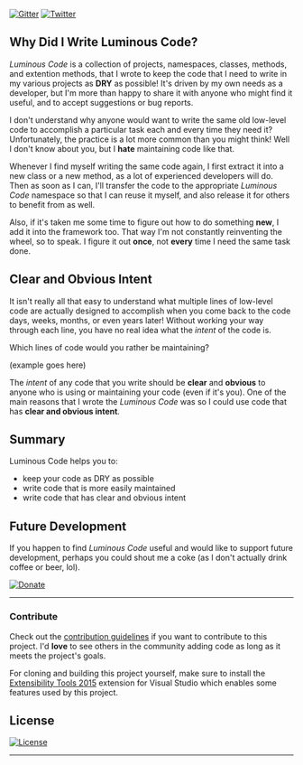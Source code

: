 [![Gitter][gitter]](https://gitter.im/luminous-software/luminous-code?utm_source=badge&utm_medium=badge&utm_campaign=pr-badge&utm_content=badge)
[![Twitter](https://img.shields.io/twitter/url/https/lumiinus.visualstudio.com/luminous-code/.svg?style=social)](https://twitter.com/intent/tweet??button_hashtag=LuminousCode&text=I+just+discovered+an+awesome+new+code+framework:&url=https%3A%2F%2Fluminous-software.solutions&hashtags=LuminousCode&via=lumiinus)

<!--
<a href="https://twitter.com/intent/tweet?button_hashtag=LuminousCode" class="twitter-hashtag-button" data-show-count="false">Tweet #LuminousCode</a><script async src="//platform.twitter.com/widgets.js" charset="utf-8"></script>
[![Status](https://lumiinus.visualstudio.com/_apis/public/build/definitions/f216dc0e-1381-47f0-a1c5-fd85f180cded/7/badge)](https://lumiinus.visualstudio.com/luminous-code/_build/?definitionId=7&_a=completed)
[![gitter]](https://gitter.im/luminous-software/luminous-code?utm_source=badge&utm_medium=badge&utm_campaign=pr-badge&utm_content=badge)
[![badge]](https://lumiinus.visualstudio.com/luminous-code/_build/?definitionId=7&_a=completed)
[![GitHub issues](https://img.shields.io/github/issues/luminous-software/luminous-code.svg)](https://github.com/luminous-software/luminous-code/issues)
[![GitHub forks](https://img.shields.io/github/forks/luminous-software/luminous-code.svg)](https://github.com/luminous-software/luminous-code/network)
[![GitHub stars](https://img.shields.io/github/stars/luminous-software/luminous-code.svg)](https://github.com/luminous-software/luminous-code/stargazers)
[![GitHub license](https://img.shields.io/badge/license-MIT-blue.svg)](https://raw.githubusercontent.com/luminous-software/luminous-code/master/LICENSE)
[![Gitter](https://img.shields.io/gitter/room/luminous-code/luminous-code.svg)](https://gitter.im/luminous-software/luminous-code)
[![Code Climate](https://codeclimate.com/github/luminous-software/luminous-code/badges/gpa.svg)](https://codeclimate.com/github/luminous-software/luminous-code)
[![Issue Count](https://codeclimate.com/github/luminous-software/luminous-code/badges/issue_count.svg)](https://codeclimate.com/github/luminous-software/luminous-code)
[![Join the chat at [gitter]](https://badges.gitter.im/luminous-software/luminous-code.svg)](https://gitter.im/luminous-software/luminous-code?utm_source=badge&utm_medium=badge&utm_campaign=pr-badge&utm_content=badge)
[![Dependency Status](http://img.shields.io/gemnasium/yannduran/luminous-software.github.io.jekyl.svg?style=flat-square)](https://gemnasium.com/yannduran/luminous-software.github.io.jekyl)
[![Code Climate](http://img.shields.io/codeclimate/github/yannduran/luminous-software.github.io.jekyl.svg?style=flat-square)](https://codeclimate.com/github/yannduran/luminous-software.github.io.jekyl)
-->

## Why Did I Write Luminous Code?

*Luminous Code* is a collection of projects, namespaces, classes, methods, and extention methods,
that I wrote to keep the code that I need to write in my various projects as **DRY** as possible! 
It's driven by my own needs as a developer,
but I'm more than happy to share it with anyone who might find it useful,
and to accept suggestions or bug reports.

I don't understand why anyone would want to write the same old low-level code to accomplish a particular task each
and every time they need it?
Unfortunately, the practice is a lot more common than you might think!
Well I don't know about you, but I **hate** maintaining code like that.

Whenever I find myself writing the same code again, I first extract it into a new class or a new method,
as a lot of experienced developers will do.
Then as soon as I can, I'll transfer the code to the appropriate *Luminous Code* namespace so that I can reuse it myself,
and also release it for others to benefit from as well.

Also, if it's taken me some time to figure out how to do something **new**, I add it into the framework too.
That way I'm not constantly reinventing the wheel, so to speak. I figure it out **once**, not **every**
time I need the same task done.

## Clear and Obvious Intent

It isn't really all that easy to understand what multiple lines of low-level code are actually
designed to accomplish when you come back to the code days, weeks, months, or even years later!
Without working your way through each line, you have no real idea what the *intent* of the code is.

Which lines of code would you rather be maintaining?

<example>(example goes here)</example>

The *intent* of any code that you write should be **clear** and **obvious** to anyone who is using or maintaining
your code (even if it's you). 
One of the main reasons that I wrote the *Luminous Code* was so I could use code that has **clear and obvious intent**.

## Summary

Luminous Code helps you to:

* keep your code as DRY as possible
* write code that is more easily maintained
* write code that has clear and obvious intent

## Future Development

If you happen to find *Luminous Code* useful and would like to support future development,
perhaps you could shout me a coke (as I don't actually drink coffee or beer, lol).

[![Donate](https://www.paypalobjects.com/en_AU/i/btn/btn_donateCC_LG.gif)](https://www.paypal.me/yannduran/5)

<!--
[![Donate](https://www.paypalobjects.com/en_AU/i/btn/btn_donateCC_LG.gif)](https://www.paypal.com/cgi-bin/webscr?cmd=_s-xclick&hosted_button_id=ZEFP9H57CGERS)
[![donate-button-au]](https://www.paypal.com/cgi-bin/webscr?cmd=_s-xclick&hosted_button_id=ZEFP9H57CGERS)
[![paypal-donate]](https://www.paypal.me/yannduran/5)
-->
---

### Contribute

Check out the [contribution guidelines](/.github/contributing.md)
if you want to contribute to this project. I'd **love** to see others in the community adding
code as long as it meets the project's goals.

For cloning and building this project yourself, make sure to install the
[Extensibility Tools 2015]
extension for Visual Studio which enables some features used by this project.

## License
<!--
[MIT](license.md)
-->
[![License](http://img.shields.io/:license-mit-blue.svg?style=flat-square)](http://yannduran.mit-license.org)

---
[Single Resposibility Principle]: https://en.wikipedia.org/wiki/Single_responsibility_principle

[gitter]: https://badges.gitter.im/luminous-software/luminous-code.svg
[Build Status]: https://lumiinus.visualstudio.com/_apis/public/build/definitions/f216dc0e-1381-47f0-a1c5-fd85f180cded/7/badge
[donate-button]: https://www.paypalobjects.com/en_AU/i/btn/btn_donate_LG.gif
[donate-button-large]: https://www.paypalobjects.com/en_US/i/btn/btn_donateCC_LG.gif
[paypal-me]: https://www.paypal.me/yannduran/5
[donate-button-au]: https://www.paypalobjects.com/en_AU/i/btn/btn_donateCC_LG.gif
[paypal-donate]: http://www.paypal.com/en_GB/i/btn/x-click-butcc-donate.gif
[badge]: https://lumiinus.visualstudio.com/_apis/public/build/definitions/f216dc0e-1381-47f0-a1c5-fd85f180cded/7/badge
[lumiinus]: https://lumiinus.visualstudio.com/luminous-code/_build/?definitionId=7&_a=completed
[gitter]: https://badges.gitter.im/luminous-software/luminous-code.svg
[Extensibility Tools 2015]: https://visualstudiogallery.msdn.microsoft.com/ab39a092-1343-46e2-b0f1-6a3f91155aa6

